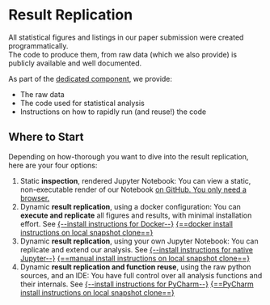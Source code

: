 # Result Replication

All statistical figures and listings in our paper submission were created programmatically.  
The code to produce them, from raw data (which we also provide) is publicly available and well documented.

As part of the [dedicated component](https://github.com/m5c/RestifyJupyter), we provide:

 * The raw data
 * The code used for statistical analysis
 * Instructions on how to rapidly run (and reuse!) the code

## Where to Start

Depending on how-thorough you want to dive into the result replication, here are your four options:

  1. Static **inspection**, rendered Jupyter Notebook: You can view a static, non-executable render of our Notebook [on GitHub. You only need a browser.](https://github.com/m5c/RestifyJupyter/blob/master/Restify.ipynb)
  2. Dynamic **result replication**, using a docker configuration: You can **execute and replicate** all figures and results, with minimal installation effort. See [{--install instructions for Docker--}](https://github.com/m5c/RestifyJupyter#dockerized-notebook) [{==docker install instructions on local snapshot clone==}](../../RestifyJupyter/README.md#dockerized-notebook)
  3. Dynamic **result replication**, using your own Jupyter Notebook: You can replicate and extend our analysis. See [{--install instructions for native Jupyter--}](https://github.com/m5c/RestifyJupyter#manual-notebook) [{==manual install instructions on local snapshot clone==}](../../RestifyJupyter/README.md#manual-notebook)
  4. Dynamic **result replication and function reuse**, using the raw python sources, and an IDE: You have full control over all analysis functions and their internals. See [{--install instructions for PyCharm--}](https://github.com/m5c/RestifyJupyter#pycharm-ide)  [{==PyCharm install instructions on local snapshot clone==}](../../RestifyJupyter/README.md#pycharm-ide)

